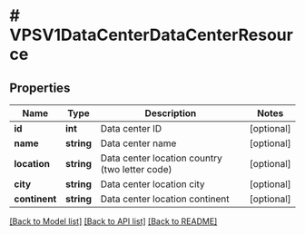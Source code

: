 # # VPSV1DataCenterDataCenterResource

## Properties

Name | Type | Description | Notes
------------ | ------------- | ------------- | -------------
**id** | **int** | Data center ID | [optional]
**name** | **string** | Data center name | [optional]
**location** | **string** | Data center location country (two letter code) | [optional]
**city** | **string** | Data center location city | [optional]
**continent** | **string** | Data center location continent | [optional]

[[Back to Model list]](../../README.md#models) [[Back to API list]](../../README.md#endpoints) [[Back to README]](../../README.md)
